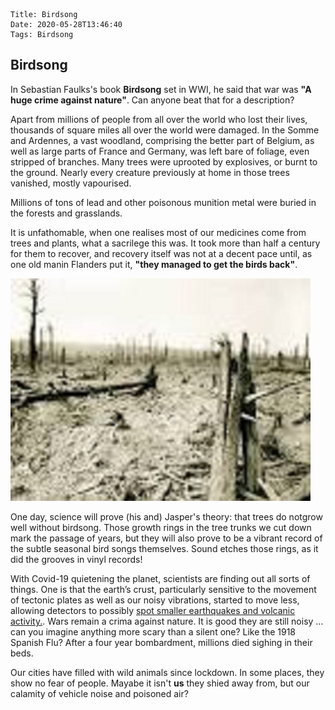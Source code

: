     Title: Birdsong
    Date: 2020-05-28T13:46:40
    Tags: Birdsong

## Birdsong

In Sebastian Faulks's book **Birdsong** set in WWI, he said that war was **"A huge crime against nature"**. Can anyone beat that for a description? 

Apart from millions of people from all over the world who lost their lives, thousands of square miles all over the world were damaged. In the Somme and Ardennes, a vast woodland, comprising the better part of Belgium, as well as large parts of France and Germany, was left bare of foliage, even stripped of branches. Many trees were uprooted by explosives, or burnt to the ground. Nearly every creature previously at home in those trees vanished, mostly vapourised. 

Millions of tons of lead and other poisonous munition metal were buried in the forests and grasslands.

It is unfathomable, when one realises most of our medicines come from trees and plants, what a sacrilege this was. It took more than half a century for them to recover, and recovery itself was not at a decent pace until, as one old manin Flanders put it, **"they managed to get the birds back"**.

<img src="/img/deadforest2.jpg" alt="Delville Wood" style="width: 480px;"/>   

One day, science will prove (his and) Jasper's theory: that trees do notgrow well without birdsong. Those growth rings in the tree trunks we cut down mark the passage of years, but they will also prove to be a vibrant record of the subtle seasonal bird songs themselves. Sound etches those rings, as it did the grooves in vinyl records!

<!-- more -->

With Covid-19 quietening the planet, scientists are finding out all sorts of things. One is that the earth’s crust, particularly sensitive to the movement of tectonic plates as well as our noisy vibrations, started to move less, allowing detectors to possibly [spot smaller earthquakes and volcanic activity.](https://mail.google.com/mail/u/0/#inbox/FMfcgxwHNMgFjWNvKwZsjJShTwDtcchP). Wars remain a crima against nature. It is good they are still noisy ... can you imagine anything more scary than a silent one? Like the 1918 Spanish Flu? After a four year bombardment, millions died sighing in their beds.

Our cities have filled with wild animals since lockdown. In some places, they show no fear of people. Mayabe it isn't **us** they shied away from, but our calamity of vehicle noise and poisoned air?


